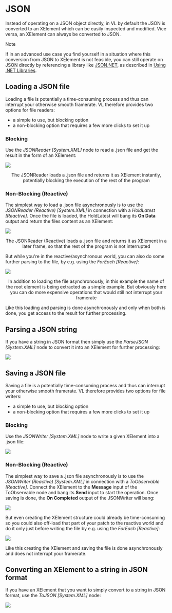 # JSON

Instead of operating on a JSON object directly, in VL by default the JSON is converted to an XElement which can be easily inspected and modified. Vice versa, an XElement can always be converted to JSON.

> [!NOTE]
> If in an advanced use case you find yourself in a situation where this conversion from JSON to XElement is not feasible, you can still operate on JSON directly by referencing a library like [JSON.NET](https://www.newtonsoft.com/json), as described in [Using .NET Libraries](../extending/using-net-libraries.md).

## Loading a JSON file

Loading a file is potentially a time-consuming process and thus can interrupt your otherwise smooth framerate. VL therefore provides two options for file readers:

* a simple to use, but blocking option
* a non-blocking option that requires a few more clicks to set it up

### Blocking
Use the *JSONReader [System.XML]* node to read a .json file and get the result in the form of an XElement:

![](../../images/libraries/json-37ff4.png)
<center>The JSONReader loads a .json file and returns it as XElement instantly, potentially blocking the execution of the rest of the program</center>

### Non-Blocking (Reactive)
The simplest way to load a .json file asynchronously is to use the *JSONReader (Reactive) [System.XML]* in connection with a *HoldLatest [Reactive]*. Once the file is loaded, the HoldLatest will bang its __On Data__ output and return the files content as an XElement:

![](../../images/libraries/json-3b519.png)
<center>The JSONReader (Reactive) loads a .json file and returns it as XElement in a later frame, so that the rest of the program is not interrupted</center>

But while you're in the reactive/asynchronous world, you can also do some further parsing to the file, by e.g. using the *ForEach [Reactive]*:

![](../../images/libraries/json-1a150.png)
<center>In addition to loading the file asynchronously, in this example the name of the root element is being extracted as a simple example. But obviously here you can do more expensive operations that would still not interrupt your framerate</center>

Like this loading and parsing is done asynchronously and only when both is done, you get access to the result for further processing.

## Parsing a JSON string

If you have a string in JSON format then simply use the *ParseJSON [System.XML]* node to convert it into an XElement for further processing:

![](../../images/libraries/json-890ce.png)

## Saving a JSON file

Saving a file is a potentially time-consuming process and thus can interrupt your otherwise smooth framerate. VL therefore provides two options for file writers:

* a simple to use, but blocking option
* a non-blocking option that requires a few more clicks to set it up

### Blocking
Use the *JSONWriter [System.XML]* node to write a given XElement into a .json file:

![](../../images/libraries/json-10881.png)

### Non-Blocking (Reactive)
The simplest way to save a .json file asynchronously is to use the *JSONWriter (Reactive) [System.XML]* in connection with a *ToObservable [Reactive]*. Connect the XElement to the __Message__ input of the ToObservable node and bang its  __Send__ input to start the operation. Once saving is done, the __On Completed__ output of the JSONWriter will bang:

![](../../images/libraries/json-bf0b4.png)

But even creating the XElement structure could already be time-consuming so you could also off-load that part of your patch to the reactive world and do it only just before writing the file by e.g. using the *ForEach [Reactive]*:

![](../../images/libraries/json-7c6e9.png)

Like this creating the XElement and saving the file is done asynchronously and does not interrupt your framerate.

## Converting an XElement to a string in JSON format

If you have an XElement that you want to simply convert to a string in JSON format, use the *ToJSON [System.XML]* node:

![](../../images/libraries/json-cba43.png)
